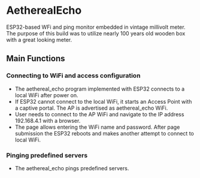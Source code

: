 # AetherealEcho
ESP32-based WFi and ping monitor embedded in vintage millivolt meter.
The purpose of this build was to utilize nearly 100 years old wooden box with a great looking meter.

## Main Functions

### Connecting to WiFi and access configuration
- The aethereal_echo program implemented with ESP32 connects to a local WiFi after power on.
- If ESP32 cannot connect to the local WiFi, it starts an Access Point with a captive portal. The AP is advertised as aethereal_echo WiFi.
- User needs to connect to the AP WiFi and navigate to the IP address 192.168.4.1 with a browser.
- The page allows entering the WiFi name and password.  After page submission the ESP32 reboots and makes another attempt to connect to local WiFi.

### Pinging predefined servers
- The aethereal_echo pings predefined servers. 
